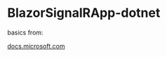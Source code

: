 # BlazorSignalRApp-dotnet

basics from: 

[docs.microsoft.com](https://docs.microsoft.com/es-es/aspnet/core/tutorials/signalr-blazor-webassembly?view=aspnetcore-5.0&tabs=visual-studio)
